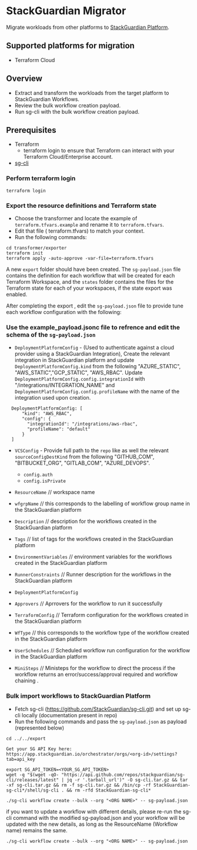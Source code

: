 # StackGuardian Migrator

Migrate workloads from other platforms to [StackGuardian Platform](https://app.stackguardian.io).

## Supported platforms for migration

- Terraform Cloud

## Overview

- Extract and transform the workloads from the target platform to StackGuardian Workflows.
- Review the bulk workflow creation payload.
- Run sg-cli with the bulk workflow creation payload.

## Prerequisites

- Terraform
  - terraform login to ensure that Terraform can interact with your Terraform Cloud/Enterprise account.
- [sg-cli](https://github.com/StackGuardian/sg-cli/tree/main/shell)

### Perform terraform login
`terraform login`

### Export the resource definitions and Terraform state

- Choose the transformer and locate the example of `terraform.tfvars.example` and rename it to `terraform.tfvars`.
- Edit that file ( terraform.tfvars) to match your context.
- Run the following commands:

```shell
cd transformer/exporter
terraform init
terraform apply -auto-approve -var-file=terraform.tfvars
```

A new `export` folder should have been created. The `sg-payload.json` file contains the definition for each workflow that will be created for each Terraform Workspace, and the `states` folder contains the files for the Terraform state for each of your workspaces, if the state export was enabled.

After completing the export , edit the `sg-payload.json` file to provide tune each workflow configuration with the following:
###  Use the example_payload.jsonc file to refrence and edit the schema of the `sg-payload.json`
- `DeploymentPlatformConfig` - (Used to authenticate against a cloud provider using a StackGuardian Integration), Create the relevant integration in StackGuardian platform and update `DeploymentPlatformConfig.kind` from the following "AZURE_STATIC", "AWS_STATIC","GCP_STATIC", "AWS_RBAC". Update `DeploymentPlatformConfig.config.integrationId` with "/integrations/INTEGRATION_NAME" and `DeploymentPlatformConfig.config.profileName` with the name of the integration used upon creation.
```
  DeploymentPlatformConfig: [
      "kind": "AWS_RBAC",
      "config": {
        "integrationId": "/integrations/aws-rbac",
        "profileName": "default"
      }
  ]
```
- `VCSConfig` - Provide full path to the `repo` like as well the relevant `sourceConfigDestKind` from the following "GITHUB_COM", "BITBUCKET_ORG", "GITLAB_COM", "AZURE_DEVOPS".
    - `config.auth` 
    - `config.isPrivate`
     
- `ResourceName` // workspace name 
- `wfgrpName` // this corresponds to the labelling of workflow group name in the StackGuardian platform
- `Description` // description for the workflows created in the StackGuardian platform
- `Tags` // list of tags for the workflows created in the StackGuardian platform 
- `EnvironmentVariables` // environment variables for the workflows created in the StackGuardian platform
- `RunnerConstraints` // Runner description for the workflows in the StackGuardian platform
- `DeploymentPlatformConfig`
- `Approvers` // Aprrovers for the workflow to run it successfully
- `TerraformConfig` // Terraform configuration for the workflows created in the StackGuardian platform
- `WfType` // this corresponds to the workflow type of  the workflow created in the StackGuardian platform
- `UserSchedules` // Scheduled workflow run configuration for the workflow in the StackGuardian platform
- `MiniSteps` // Ministeps for the workflow to direct the process if the workflow returns an error/success/approval required and workflow chaining .

### Bulk import workflows to StackGuardian Platform

- Fetch sg-cli (https://github.com/StackGuardian/sg-cli.git) and set up sg-cli locally (documentation present in repo)
- Run the following commands and pass the `sg-payload.json` as payload (represented below)

```shell
cd ../../export

Get your SG API Key here: https://app.stackguardian.io/orchestrator/orgs/<org-id>/settings?tab=api_key

export SG_API_TOKEN=<YOUR_SG_API_TOKEN>
wget -q "$(wget -qO- "https://api.github.com/repos/stackguardian/sg-cli/releases/latest" | jq -r '.tarball_url')" -O sg-cli.tar.gz && tar -xf sg-cli.tar.gz && rm -f sg-cli.tar.gz && /bin/cp -rf StackGuardian-sg-cli*/shell/sg-cli . && rm -rfd StackGuardian-sg-cli*

./sg-cli workflow create --bulk --org "<ORG NAME>" -- sg-payload.json
```

if you want to update a workflow with different details, please re-run the sg-cli command with the modified sg-payload.json and your workflow will be updated with the new details, as long as the ResourceName (Workflow name) remains the same.
```shell
./sg-cli workflow create --bulk --org "<ORG NAME>" -- sg-payload.json
```